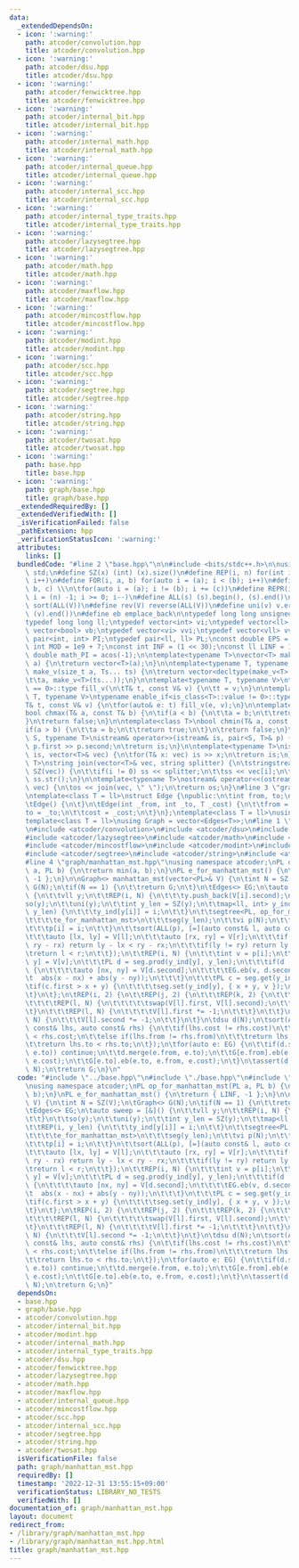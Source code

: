 ```yaml
---
data:
  _extendedDependsOn:
  - icon: ':warning:'
    path: atcoder/convolution.hpp
    title: atcoder/convolution.hpp
  - icon: ':warning:'
    path: atcoder/dsu.hpp
    title: atcoder/dsu.hpp
  - icon: ':warning:'
    path: atcoder/fenwicktree.hpp
    title: atcoder/fenwicktree.hpp
  - icon: ':warning:'
    path: atcoder/internal_bit.hpp
    title: atcoder/internal_bit.hpp
  - icon: ':warning:'
    path: atcoder/internal_math.hpp
    title: atcoder/internal_math.hpp
  - icon: ':warning:'
    path: atcoder/internal_queue.hpp
    title: atcoder/internal_queue.hpp
  - icon: ':warning:'
    path: atcoder/internal_scc.hpp
    title: atcoder/internal_scc.hpp
  - icon: ':warning:'
    path: atcoder/internal_type_traits.hpp
    title: atcoder/internal_type_traits.hpp
  - icon: ':warning:'
    path: atcoder/lazysegtree.hpp
    title: atcoder/lazysegtree.hpp
  - icon: ':warning:'
    path: atcoder/math.hpp
    title: atcoder/math.hpp
  - icon: ':warning:'
    path: atcoder/maxflow.hpp
    title: atcoder/maxflow.hpp
  - icon: ':warning:'
    path: atcoder/mincostflow.hpp
    title: atcoder/mincostflow.hpp
  - icon: ':warning:'
    path: atcoder/modint.hpp
    title: atcoder/modint.hpp
  - icon: ':warning:'
    path: atcoder/scc.hpp
    title: atcoder/scc.hpp
  - icon: ':warning:'
    path: atcoder/segtree.hpp
    title: atcoder/segtree.hpp
  - icon: ':warning:'
    path: atcoder/string.hpp
    title: atcoder/string.hpp
  - icon: ':warning:'
    path: atcoder/twosat.hpp
    title: atcoder/twosat.hpp
  - icon: ':warning:'
    path: base.hpp
    title: base.hpp
  - icon: ':warning:'
    path: graph/base.hpp
    title: graph/base.hpp
  _extendedRequiredBy: []
  _extendedVerifiedWith: []
  _isVerificationFailed: false
  _pathExtension: hpp
  _verificationStatusIcon: ':warning:'
  attributes:
    links: []
  bundledCode: "#line 2 \"base.hpp\"\n\n#include <bits/stdc++.h>\n\nusing namespace\
    \ std;\n#define SZ(x) (int) (x).size()\n#define REP(i, n) for(int i = 0; i < (n);\
    \ i++)\n#define FOR(i, a, b) for(auto i = (a); i < (b); i++)\n#define For(i, a,\
    \ b, c) \\\n\tfor(auto i = (a); i != (b); i += (c))\n#define REPR(i, n) for(auto\
    \ i = (n) -1; i >= 0; i--)\n#define ALL(s) (s).begin(), (s).end()\n#define so(V)\
    \ sort(ALL(V))\n#define rev(V) reverse(ALL(V))\n#define uni(v) v.erase(unique(ALL(v)),\
    \ (v).end())\n#define eb emplace_back\n\ntypedef long long unsigned int llu;\n\
    typedef long long ll;\ntypedef vector<int> vi;\ntypedef vector<ll> vll;\ntypedef\
    \ vector<bool> vb;\ntypedef vector<vi> vvi;\ntypedef vector<vll> vvll;\ntypedef\
    \ pair<int, int> PI;\ntypedef pair<ll, ll> PL;\nconst double EPS = 1e-9;\nconst\
    \ int MOD = 1e9 + 7;\nconst int INF = (1 << 30);\nconst ll LINF = 1e18;\nconst\
    \ double math_PI = acos(-1);\n\ntemplate<typename T>\nvector<T> make_v(size_t\
    \ a) {\n\treturn vector<T>(a);\n}\n\ntemplate<typename T, typename... Ts>\nauto\
    \ make_v(size_t a, Ts... ts) {\n\treturn vector<decltype(make_v<T>(ts...))>(\n\
    \t\ta, make_v<T>(ts...));\n}\n\ntemplate<typename T, typename V>\ntypename enable_if<is_class<T>::value\
    \ == 0>::type fill_v(\n\tT& t, const V& v) {\n\tt = v;\n}\n\ntemplate<typename\
    \ T, typename V>\ntypename enable_if<is_class<T>::value != 0>::type fill_v(\n\t\
    T& t, const V& v) {\n\tfor(auto& e: t) fill_v(e, v);\n}\n\ntemplate<class T>\n\
    bool chmax(T& a, const T& b) {\n\tif(a < b) {\n\t\ta = b;\n\t\treturn true;\n\t\
    }\n\treturn false;\n}\n\ntemplate<class T>\nbool chmin(T& a, const T& b) {\n\t\
    if(a > b) {\n\t\ta = b;\n\t\treturn true;\n\t}\n\treturn false;\n}\n\ntemplate<typename\
    \ S, typename T>\nistream& operator>>(istream& is, pair<S, T>& p) {\n\tcin >>\
    \ p.first >> p.second;\n\treturn is;\n}\n\ntemplate<typename T>\nistream& operator>>(istream&\
    \ is, vector<T>& vec) {\n\tfor(T& x: vec) is >> x;\n\treturn is;\n}\n\ntemplate<typename\
    \ T>\nstring join(vector<T>& vec, string splitter) {\n\tstringstream ss;\n\tREP(i,\
    \ SZ(vec)) {\n\t\tif(i != 0) ss << splitter;\n\t\tss << vec[i];\n\t}\n\treturn\
    \ ss.str();\n}\n\ntemplate<typename T>\nostream& operator<<(ostream& os, vector<T>&\
    \ vec) {\n\tos << join(vec, \" \");\n\treturn os;\n}\n#line 3 \"graph/base.hpp\"\
    \ntemplate<class T = ll>\nstruct Edge {\npublic:\n\tint from, to;\n\tT cost;\n\
    \tEdge() {\n\t}\n\tEdge(int _from, int _to, T _cost) {\n\t\tfrom = _from;\n\t\t\
    to = _to;\n\t\tcost = _cost;\n\t}\n};\ntemplate<class T = ll>\nusing Edges = vector<Edge<T>>;\n\
    template<class T = ll>\nusing Graph = vector<Edges<T>>;\n#line 1 \"atcoder/all\"\
    \n#include <atcoder/convolution>\n#include <atcoder/dsu>\n#include <atcoder/fenwicktree>\n\
    #include <atcoder/lazysegtree>\n#include <atcoder/math>\n#include <atcoder/maxflow>\n\
    #include <atcoder/mincostflow>\n#include <atcoder/modint>\n#include <atcoder/scc>\n\
    #include <atcoder/segtree>\n#include <atcoder/string>\n#include <atcoder/twosat>\n\
    #line 4 \"graph/manhattan_mst.hpp\"\nusing namespace atcoder;\nPL op_for_manhattan_mst(PL\
    \ a, PL b) {\n\treturn min(a, b);\n}\nPL e_for_manhattan_mst() {\n\treturn { LINF,\
    \ -1 };\n}\n\nGraph<> manhattan_mst(vector<PL>& V) {\n\tint N = SZ(V);\n\tGraph<>\
    \ G(N);\n\tif(N == 1) {\n\t\treturn G;\n\t}\n\tEdges<> EG;\n\tauto sweep = [&]()\
    \ {\n\t\tvll y;\n\t\tREP(i, N) {\n\t\t\ty.push_back(V[i].second);\n\t\t}\n\t\t\
    so(y);\n\t\tuni(y);\n\t\tint y_len = SZ(y);\n\t\tmap<ll, int> y_ind;\n\t\tREP(i,\
    \ y_len) {\n\t\t\ty_ind[y[i]] = i;\n\t\t}\n\t\tsegtree<PL, op_for_manhattan_mst,\n\
    \t\t\t\te_for_manhattan_mst>\n\t\t\tseg(y_len);\n\t\tvi p(N);\n\t\tREP(i, N) {\n\
    \t\t\tp[i] = i;\n\t\t}\n\t\tsort(ALL(p), [=](auto const& l, auto const& r) {\n\
    \t\t\tauto [lx, ly] = V[l];\n\t\t\tauto [rx, ry] = V[r];\n\t\t\tif(ly - lx !=\
    \ ry - rx) return ly - lx < ry - rx;\n\t\t\tif(ly != ry) return ly > ry;\n\t\t\
    \treturn l < r;\n\t\t});\n\t\tREP(i, N) {\n\t\t\tint v = p[i];\n\t\t\tauto [x,\
    \ y] = V[v];\n\t\t\tPL d = seg.prod(y_ind[y], y_len);\n\t\t\tif(d != e_for_manhattan_mst())\
    \ {\n\t\t\t\tauto [nx, ny] = V[d.second];\n\t\t\t\tEG.eb(v, d.second,\n\t\t\t\t\
    \t  abs(x - nx) + abs(y - ny));\n\t\t\t}\n\t\t\tPL c = seg.get(y_ind[y]);\n\t\t\
    \tif(c.first > x + y) {\n\t\t\t\tseg.set(y_ind[y], { x + y, v });\n\t\t\t}\n\t\
    \t}\n\t};\n\tREP(i, 2) {\n\t\tREP(j, 2) {\n\t\t\tREP(k, 2) {\n\t\t\t\tsweep();\n\
    \t\t\t\tREP(l, N) {\n\t\t\t\t\tswap(V[l].first, V[l].second);\n\t\t\t\t}\n\t\t\
    \t}\n\t\t\tREP(l, N) {\n\t\t\t\tV[l].first *= -1;\n\t\t\t}\n\t\t}\n\t\tREP(l,\
    \ N) {\n\t\t\tV[l].second *= -1;\n\t\t}\n\t}\n\tdsu d(N);\n\tsort(ALL(EG), [](auto\
    \ const& lhs, auto const& rhs) {\n\t\tif(lhs.cost != rhs.cost)\n\t\t\treturn lhs.cost\
    \ < rhs.cost;\n\t\telse if(lhs.from != rhs.from)\n\t\t\treturn lhs.from < rhs.from;\n\
    \t\treturn lhs.to < rhs.to;\n\t});\n\tfor(auto e: EG) {\n\t\tif(d.same(e.from,\
    \ e.to)) continue;\n\t\td.merge(e.from, e.to);\n\t\tG[e.from].eb(e.from, e.to,\
    \ e.cost);\n\t\tG[e.to].eb(e.to, e.from, e.cost);\n\t}\n\tassert(d.size(0) ==\
    \ N);\n\treturn G;\n}\n"
  code: "#include \"../base.hpp\"\n#include \"./base.hpp\"\n#include \"atcoder/all\"\
    \nusing namespace atcoder;\nPL op_for_manhattan_mst(PL a, PL b) {\n\treturn min(a,\
    \ b);\n}\nPL e_for_manhattan_mst() {\n\treturn { LINF, -1 };\n}\n\nGraph<> manhattan_mst(vector<PL>&\
    \ V) {\n\tint N = SZ(V);\n\tGraph<> G(N);\n\tif(N == 1) {\n\t\treturn G;\n\t}\n\
    \tEdges<> EG;\n\tauto sweep = [&]() {\n\t\tvll y;\n\t\tREP(i, N) {\n\t\t\ty.push_back(V[i].second);\n\
    \t\t}\n\t\tso(y);\n\t\tuni(y);\n\t\tint y_len = SZ(y);\n\t\tmap<ll, int> y_ind;\n\
    \t\tREP(i, y_len) {\n\t\t\ty_ind[y[i]] = i;\n\t\t}\n\t\tsegtree<PL, op_for_manhattan_mst,\n\
    \t\t\t\te_for_manhattan_mst>\n\t\t\tseg(y_len);\n\t\tvi p(N);\n\t\tREP(i, N) {\n\
    \t\t\tp[i] = i;\n\t\t}\n\t\tsort(ALL(p), [=](auto const& l, auto const& r) {\n\
    \t\t\tauto [lx, ly] = V[l];\n\t\t\tauto [rx, ry] = V[r];\n\t\t\tif(ly - lx !=\
    \ ry - rx) return ly - lx < ry - rx;\n\t\t\tif(ly != ry) return ly > ry;\n\t\t\
    \treturn l < r;\n\t\t});\n\t\tREP(i, N) {\n\t\t\tint v = p[i];\n\t\t\tauto [x,\
    \ y] = V[v];\n\t\t\tPL d = seg.prod(y_ind[y], y_len);\n\t\t\tif(d != e_for_manhattan_mst())\
    \ {\n\t\t\t\tauto [nx, ny] = V[d.second];\n\t\t\t\tEG.eb(v, d.second,\n\t\t\t\t\
    \t  abs(x - nx) + abs(y - ny));\n\t\t\t}\n\t\t\tPL c = seg.get(y_ind[y]);\n\t\t\
    \tif(c.first > x + y) {\n\t\t\t\tseg.set(y_ind[y], { x + y, v });\n\t\t\t}\n\t\
    \t}\n\t};\n\tREP(i, 2) {\n\t\tREP(j, 2) {\n\t\t\tREP(k, 2) {\n\t\t\t\tsweep();\n\
    \t\t\t\tREP(l, N) {\n\t\t\t\t\tswap(V[l].first, V[l].second);\n\t\t\t\t}\n\t\t\
    \t}\n\t\t\tREP(l, N) {\n\t\t\t\tV[l].first *= -1;\n\t\t\t}\n\t\t}\n\t\tREP(l,\
    \ N) {\n\t\t\tV[l].second *= -1;\n\t\t}\n\t}\n\tdsu d(N);\n\tsort(ALL(EG), [](auto\
    \ const& lhs, auto const& rhs) {\n\t\tif(lhs.cost != rhs.cost)\n\t\t\treturn lhs.cost\
    \ < rhs.cost;\n\t\telse if(lhs.from != rhs.from)\n\t\t\treturn lhs.from < rhs.from;\n\
    \t\treturn lhs.to < rhs.to;\n\t});\n\tfor(auto e: EG) {\n\t\tif(d.same(e.from,\
    \ e.to)) continue;\n\t\td.merge(e.from, e.to);\n\t\tG[e.from].eb(e.from, e.to,\
    \ e.cost);\n\t\tG[e.to].eb(e.to, e.from, e.cost);\n\t}\n\tassert(d.size(0) ==\
    \ N);\n\treturn G;\n}"
  dependsOn:
  - base.hpp
  - graph/base.hpp
  - atcoder/convolution.hpp
  - atcoder/internal_bit.hpp
  - atcoder/modint.hpp
  - atcoder/internal_math.hpp
  - atcoder/internal_type_traits.hpp
  - atcoder/dsu.hpp
  - atcoder/fenwicktree.hpp
  - atcoder/lazysegtree.hpp
  - atcoder/math.hpp
  - atcoder/maxflow.hpp
  - atcoder/internal_queue.hpp
  - atcoder/mincostflow.hpp
  - atcoder/scc.hpp
  - atcoder/internal_scc.hpp
  - atcoder/segtree.hpp
  - atcoder/string.hpp
  - atcoder/twosat.hpp
  isVerificationFile: false
  path: graph/manhattan_mst.hpp
  requiredBy: []
  timestamp: '2022-12-31 13:55:15+09:00'
  verificationStatus: LIBRARY_NO_TESTS
  verifiedWith: []
documentation_of: graph/manhattan_mst.hpp
layout: document
redirect_from:
- /library/graph/manhattan_mst.hpp
- /library/graph/manhattan_mst.hpp.html
title: graph/manhattan_mst.hpp
---
```

